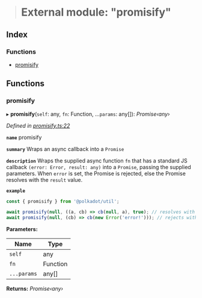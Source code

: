 > # External module: "promisify"

## Index

### Functions

* [promisify](_promisify_.md#promisify)

## Functions

###  promisify

▸ **promisify**(`self`: any, `fn`: Function, ...`params`: any[]): *Promise‹any›*

*Defined in [promisify.ts:22](https://github.com/polkadot-js/common/blob/22e76c1/packages/util/src/promisify.ts#L22)*

**`name`** promisify

**`summary`** Wraps an async callback into a `Promise`

**`description`** 
Wraps the supplied async function `fn` that has a standard JS callback `(error: Error, result: any)` into a `Promise`, passing the supplied parameters. When `error` is set, the Promise is rejected, else the Promise resolves with the `result` value.

**`example`** 
<BR>

```javascript
const { promisify } from '@polkadot/util';

await promisify(null, ((a, cb) => cb(null, a), true); // resolves with `true`
await promisify(null, (cb) => cb(new Error('error!'))); // rejects with `error!`
```

**Parameters:**

Name | Type |
------ | ------ |
`self` | any |
`fn` | Function |
`...params` | any[] |

**Returns:** *Promise‹any›*